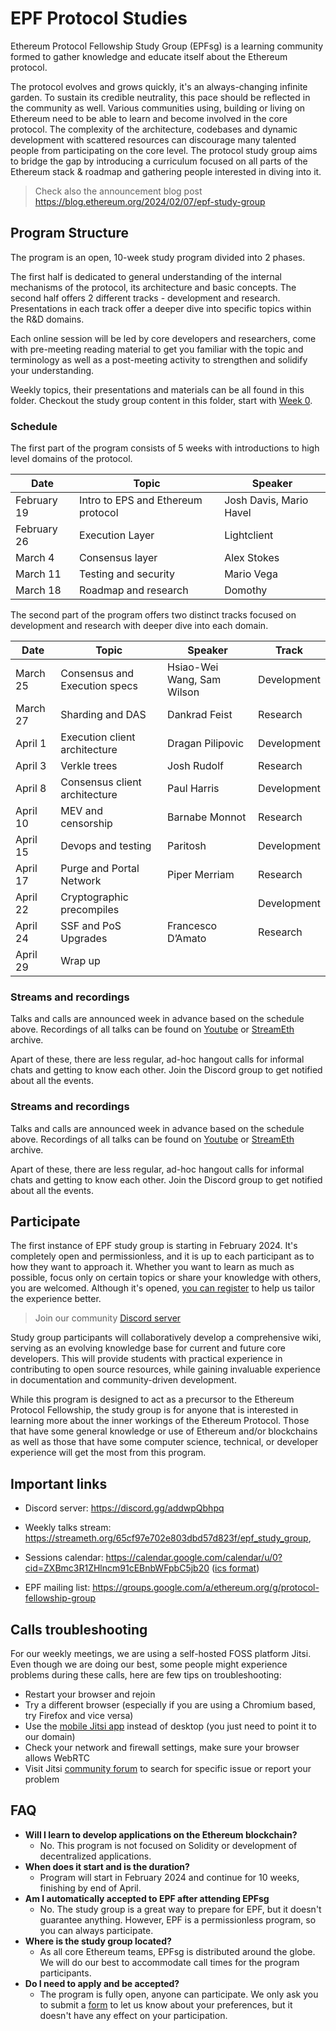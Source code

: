 # EPF Protocol Studies

Ethereum Protocol Fellowship Study Group (EPFsg) is a learning community formed to gather knowledge and educate itself about the Ethereum protocol. 

The protocol evolves and grows quickly, it's an always-changing infinite garden. To sustain its credible neutrality, this pace should be reflected in the community as well. Various communities using, building or living on Ethereum need to be able to learn and become involved in the core protocol. The complexity of the architecture, codebases and dynamic development with scattered resources can discourage many talented people from participating on the core level. The protocol study group aims to bridge the gap by introducing a curriculum focused on all parts of the Ethereum stack & roadmap and gathering people interested in diving into it. 

> Check also the announcement blog post https://blog.ethereum.org/2024/02/07/epf-study-group

## Program Structure

The program is an open, 10-week study program divided into 2 phases. 

The first half is dedicated to general understanding of the internal mechanisms of the protocol, its architecture and basic concepts. The second half offers 2 different tracks - development and research. Presentations in each track offer a deeper dive into specific topics within the R&D domains.  

Each online session will be led by core developers and researchers, come with pre-meeting reading material to get you familiar with the topic and terminology as well as a post-meeting activity to strengthen and solidify your understanding.

Weekly topics, their presentations and materials can be all found in this folder. Checkout the study group content in this folder, start with [Week 0](eps/week0.md).

### Schedule

The first part of the program consists of 5 weeks with introductions to high level domains of the protocol. 

| Date        | Topic                              | Speaker                 |
|-------------|------------------------------------|-------------------------|
| February 19 | Intro to EPS and Ethereum protocol | Josh Davis, Mario Havel |
| February 26 | Execution Layer                    | Lightclient             |
| March 4     | Consensus layer                    | Alex Stokes             |
| March 11    | Testing and security               | Mario Vega              |
| March 18    | Roadmap and research               | Domothy                 |

The second part of the program offers two distinct tracks focused on development and research with deeper dive into each domain. 

| Date     | Topic                         | Speaker                    | Track       |
| -------- | ----------------------------- | -------------------------- | ----------- |
| March 25 | Consensus and Execution specs | Hsiao-Wei Wang, Sam Wilson | Development |
| March 27 | Sharding and DAS              | Dankrad Feist              | Research    |
| April 1  | Execution client architecture | Dragan Pilipovic           | Development |
| April 3  | Verkle trees                  | Josh Rudolf                | Research    |
| April 8  | Consensus client architecture | Paul Harris                | Development |
| April 10 | MEV and censorship            | Barnabe Monnot             | Research    |
| April 15 | Devops and testing            | Paritosh                   | Development |
| April 17 | Purge and Portal Network      | Piper Merriam              | Research    |
| April 22 | Cryptographic precompiles     |                            | Development |
| April 24 | SSF and PoS Upgrades          | Francesco D’Amato          | Research    |
| April 29 | Wrap up                       |                            |             |


### Streams and recordings

Talks and calls are announced week in advance based on the schedule above. Recordings of all talks can be found on [Youtube](https://www.youtube.com/@ethprotocolfellows) or [StreamEth](https://streameth.org/archive?organization=ethereum_protocol_fellowship) archive. 

Apart of these, there are less regular, ad-hoc hangout calls for informal chats and getting to know each other. Join the Discord group to get notified about all the events. 

### Streams and recordings

Talks and calls are announced week in advance based on the schedule above. Recordings of all talks can be found on [Youtube](https://www.youtube.com/@ethprotocolfellows) or [StreamEth](https://streameth.org/archive?organization=ethereum_protocol_fellowship) archive. 

Apart of these, there are less regular, ad-hoc hangout calls for informal chats and getting to know each other. Join the Discord group to get notified about all the events. 

## Participate

The first instance of EPF study group is starting in February 2024. It's completely open and permissionless, and it is up to each participant as to how they want to approach it. Whether you want to learn as much as possible, focus only on certain topics or share your knowledge with others, you are welcomed. Although it's opened, [you can register](https://forms.gle/7TqmryC217EPwgqr9) to help us tailor the experience better.

> Join our community [Discord server](https://discord.gg/addwpQbhpq)

Study group participants will collaboratively develop a comprehensive wiki, serving as an evolving knowledge base for current and future core developers. This will provide students with practical experience in contributing to open source resources, while gaining invaluable experience in documentation and community-driven development.

While this program is designed to act as a precursor to the Ethereum Protocol Fellowship, the study group is for anyone that is interested in learning more about the inner workings of the Ethereum Protocol. Those that have some general knowledge or use of Ethereum and/or blockchains as well as those that have some computer science, technical, or developer experience will get the most from this program.

## Important links

- Discord server: https://discord.gg/addwpQbhpq
- Weekly talks stream: https://streameth.org/65cf97e702e803dbd57d823f/epf_study_group, 
- Sessions calendar: https://calendar.google.com/calendar/u/0?cid=ZXBmc3R1ZHlncm91cEBnbWFpbC5jb20 ([ics format](https://calendar.google.com/calendar/ical/epfstudygroup%40gmail.com/public/basic.ics))

- EPF mailing list: https://groups.google.com/a/ethereum.org/g/protocol-fellowship-group

## Calls troubleshooting

For our weekly meetings, we are using a self-hosted FOSS platform Jitsi. Even though we are doing our best, some people might experience problems during these calls, here are few tips on troubleshooting:

- Restart your browser and rejoin
- Try a different browser (especially if you are using a Chromium based, try Firefox and vice versa)
- Use the [mobile Jitsi app](https://jitsi.org/downloads/) instead of desktop (you just need to point it to our domain)
- Check your network and firewall settings, make sure your browser allows WebRTC
- Visit Jitsi [community forum](https://community.jitsi.org/) to search for specific issue or report your problem

## FAQ

- **Will I learn to develop applications on the Ethereum blockchain?**
    - No. This program is not focused on Solidity or development of decentralized applications. 
- **When does it start and is the duration?**
    - Program will start in February 2024 and continue for 10 weeks, finishing by end of April. 
- **Am I automatically accepted to EPF after attending EPFsg**
    - No. The study group is a great way to prepare for EPF, but it doesn't guarantee anything. However, EPF is a permissionless program, so you can always participate. 
- **Where is the study group located?**
    - As all core Ethereum teams, EPFsg is distributed around the globe. We will do our best to accommodate call times for the program participants.
- **Do I need to apply and be accepted?**
    - The program is fully open, anyone can participate. We only ask you to submit a [form](https://forms.gle/7TqmryC217EPwgqr9) to let us know about your preferences, but it doesn't have any effect on your participation. 